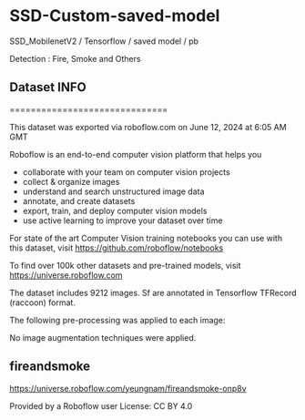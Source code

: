 # SSD-Custom-saved-model
SSD_MobilenetV2 / Tensorflow / saved model / pb 

Detection : Fire, Smoke and Others


## Dataset INFO
==============================

This dataset was exported via roboflow.com on June 12, 2024 at 6:05 AM GMT

Roboflow is an end-to-end computer vision platform that helps you
* collaborate with your team on computer vision projects
* collect & organize images
* understand and search unstructured image data
* annotate, and create datasets
* export, train, and deploy computer vision models
* use active learning to improve your dataset over time

For state of the art Computer Vision training notebooks you can use with this dataset,
visit https://github.com/roboflow/notebooks

To find over 100k other datasets and pre-trained models, visit https://universe.roboflow.com

The dataset includes 9212 images.
Sf are annotated in Tensorflow TFRecord (raccoon) format.

The following pre-processing was applied to each image:

No image augmentation techniques were applied.




## fireandsmoke
https://universe.roboflow.com/yeungnam/fireandsmoke-onp8v

Provided by a Roboflow user
License: CC BY 4.0
